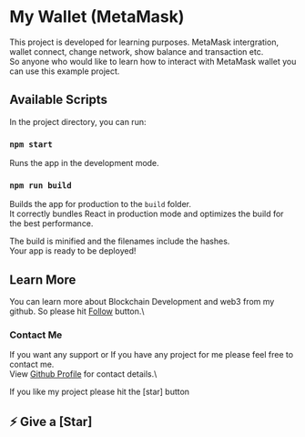 # My Wallet (MetaMask)

This project is developed for learning purposes. MetaMask intergration, wallet connect, change network, show balance and transaction etc.\
So anyone who would like to learn how to interact with MetaMask wallet you can use this example project.

## Available Scripts

In the project directory, you can run:

### `npm start`

Runs the app in the development mode.

### `npm run build`

Builds the app for production to the `build` folder.\
It correctly bundles React in production mode and optimizes the build for the best performance.

The build is minified and the filenames include the hashes.\
Your app is ready to be deployed!

## Learn More

You can learn more about Blockchain Development and web3 from my github. So please hit [Follow](https://github.com/login?return_to=https%3A%2F%2Fgithub.com%2FMr-Marvo) button.\

### Contact Me

If you want any support or If you have any project for me please feel free to contact me.\
View [Github Profile](https://github.com/Mr-Marvo) for contact details.\

If you like my project please hit the [star] button
## ⚡ Give a [Star]
